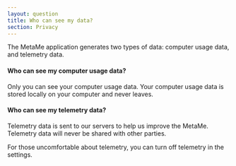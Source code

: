 ```yaml
---
layout: question
title: Who can see my data?
section: Privacy
---
```


The MetaMe application generates two types of data: computer usage data, and telemetry data.

#### Who can see my computer usage data?
Only you can see your computer usage data. Your computer usage data is stored locally on your computer and never leaves. 

#### Who can see my telemetry data?
Telemetry data is sent to our servers to help us improve the MetaMe. Telemetry data will never be shared with other parties.

For those uncomfortable about telemetry, you can turn off telemetry in the settings.